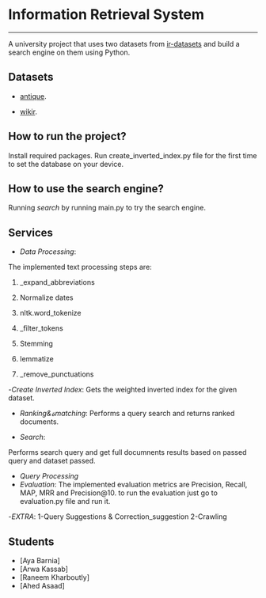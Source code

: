 # Information Retrieval System

***

A university project that uses two datasets from [ir-datasets](https://ir-datasets.com/) and build a search engine on them using Python.

## Datasets

- [antique](https://ir-datasets.com/antique.html#antique/train).

- [wikir](https://ir-datasets.com/wikir.html#wikir/en1k).


## How to run the project?

  Install required packages. 
  Run create_inverted_index.py file for the first time to set the database on your device.


## How to use the search engine?


Running *search* by running main.py to try the search engine.

## Services

- *Data Processing*:

 The implemented text processing steps are:

   1. _expand_abbreviations
   
   2. Normalize dates
   
   2. nltk.word_tokenize
   
   3. _filter_tokens
   
   4. Stemming
   
   5. lemmatize
   
   6. _remove_punctuations

-*Create Inverted Index*:
  Gets the weighted inverted index for the given dataset.
  
- *Ranking&ةmatching*:
  Performs a query search and returns ranked documents.

 - *Search*:

 Performs search query and get full documnents results based on passed   
 query and dataset passed.

- *Query Processing*
- *Evaluation*:
   The implemented evaluation metrics are Precision, Recall, MAP, MRR and 
   Precision@10.
  to run the evaluation just go to evaluation.py file and run it.

-*EXTRA*:
   1-Query Suggestions & Correction_suggestion
   2-Crawling


## Students

- [Aya Barnia]
- [Arwa Kassab]
- [Raneem Kharboutly]
- [Ahed Asaad]
